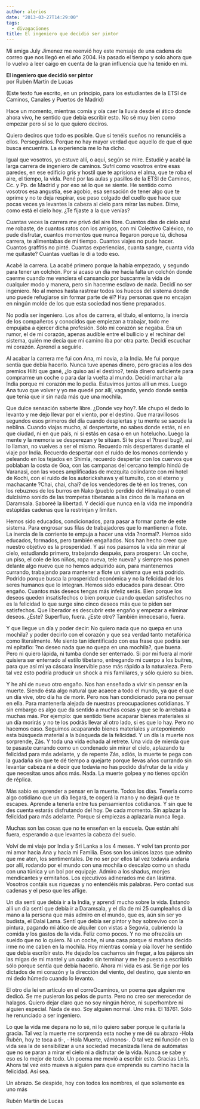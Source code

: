 ```yaml
---
author: alerios
date: "2013-03-27T14:29:00"
tags:
  - divagaciones
title: El ingeniero que decidió ser pintor
---
```


Mi amiga July Jimenez me reenvió hoy este mensaje de una cadena de correo que
nos llegó en el año 2004. Ha pasado el tiempo y solo ahora que lo vuelvo a
leer caigo en cuenta de la gran influencia que ha tenido en mí.

**El ingeniero que decidió ser pintor**  
 por Rubén Martín de Lucas

(Este texto fue escrito, en un principio, para los estudiantes de la ETSI de
Caminos, Canales y Puertos de Madrid)

Hace un momento, mientras comía y oía caer la lluvia desde el ático donde
ahora vivo, he sentido que debía escribir esto. No sé muy bien como empezar
pero sí se lo que quiero deciros.

Quiero deciros que todo es posible. Que si tenéis sueños no renunciéis a
ellos. Perseguidlos. Porque no hay mayor verdad que aquello de que el que
busca encuentra. La experiencia me lo ha dicho.

Igual que vosotros, yo estuve allí, o aquí, según se mire. Estudié y acabé la
larga carrera de ingeniero de caminos. Sufrí como vosotros entre esas paredes,
en ese edificio gris y hostil que te aprisiona el alma, que te roba el aire,
el tiempo, la vida. Pené por las aulas y pasillos de la ETSI de Caminos, Cc. y
Pp. de Madrid y por eso sé lo que se siente. He sentido como vosotros esa
angustia, ese agobio, esa sensación de tener algo que te oprime y no te deja
respirar, ese peso colgado del cuello que hace que pocas veces ya levantes la
cabeza al cielo para mirar las nubes. Dime, como está el cielo hoy. ¿Te
fijaste a la que venías?

Cuantas veces la carrera me privó del aire libre. Cuantos días de cielo azul
me robaste, de cuantos ratos con los amigos, con mi Colectivo Caléxico, no
pude disfrutar, cuantos momentos que nunca llegaron porque tú, dichosa
carrera, te alimentabas de mi tiempo. Cuantos viajes no pude hacer. Cuantos
graffitis no pinté. Cuantas experiencias, cuanta sangre, cuanta vida me
quitaste? Cuantas vueltas le di a todo eso.

Acabé la carrera. La acabé primero porque la había empezado, y segundo para
tener un colchón. Por si acaso un día me hacía falta un colchón donde caerme
cuando me venciera el cansancio por buscarme la vida de cualquier modo y
manera, pero sin hacerme esclavo de nada. Decidí no ser ingeniero. No al menos
hasta rastrear todos los huecos del sistema donde uno puede refugiarse sin
formar parte de él? Hay personas que no encajan en ningún molde de los que
esta sociedad nos tiene preparados.

No podía ser ingeniero. Los años de carrera, el título, el entorno, la inercia
de los compañeros y conocidos que empiezan a trabajar, todo me empujaba a
ejercer dicha profesión. Sólo mi corazón se negaba. Era un rumor, el de mi
corazón, apenas audible entre el bullicio y el rechinar del sistema, quién me
decía que mi camino iba por otra parte. Decidí escuchar mi corazón. Aprendí a
seguirle.

Al acabar la carrera me fui con Ana, mi novia, a la India. Me fui porque
sentía que debía hacerlo. Nunca tuve apenas dinero, pero gracias a los dos
premios Hilti que gané, ¿lo quiso así el destino?, tenía dinero suficiente
para comprarme un coche o para dar la vuelta al mundo. Decidí marchar a la
India porque mi corazón me lo pedía. Estuvimos juntos allí un mes. Luego Ana
tuvo que volver y yo me quedé por allí, vagando, yendo donde sentía que tenía
que ir sin nada más que una mochila.

Que dulce sensación saberte libre. ¿Donde voy hoy?. Me chupo el dedo lo
levanto y me dejo llevar por el viento, por el destino. Que maravillosos
segundos esos primeros del día cuando despiertas y tu mente se sacude la
neblina. Cuando viajas mucho, al despertarte, no sabes donde estás, ni en que
ciudad, ni en que país, ni si estás en casa o en un hotelucho. Luego la mente
y la memoria se desperezan y te sitúan. Si te pica el ?travel bug?, así lo
llaman, no vuelves a ser el mismo. Recuerdo mis despertares durante el viaje
por India. Recuerdo despertar con el ruido de los monos corriendo y peleando
en los tejados en Shimla, recuerdo despertar con los cuervos que poblaban la
costa de Goa, con las campanas del cercano templo hindú de Varanasi, con las
voces amplificadas de mezquita colindante con mi hotel de Kochi, con el ruido
de los autorickshaws y el tumulto, con el eterno y machacante ?Chai, chai,
chai? de los vendedores de té en los trenes, con los rebuznos de los burros en
Nako (pueblo perdido del Himalaya) o con el dulcísimo sonido de las trompetas
tibetanas a las cinco de la mañana en Daramsala. Saboreé la libertad. Y decidí
que nunca en la vida me impondría estúpidas cadenas que la restrinjan y
limiten.

Hemos sido educados, condicionados, para pasar a formar parte de este sistema.
Para engrosar sus filas de trabajadores que lo mantienen a flote. La inercia
de la corriente te empuja a hacer una vida ?normal?. Hemos sido educados,
formados, pero también engañados. Nos han hecho creer que nuestro objetivo es
la prosperidad. Y así nos pasamos la vida sin mirar al cielo, estudiando
primero, trabajando después, para prosperar. Un coche, un piso, el cole de los
niños, ropa nueva, tele nueva? y siempre nos ponen delante algo nuevo que no
hemos adquirido aún, para mantenernos currando, trabajando para mantener a
flote un sistema que está podrido. Podrido porque busca la prosperidad
económica y no la felicidad de los seres humanos que lo integran. Hemos sido
educados para desear. Otro engaño. Cuantos más deseos tengas más infeliz
serás. Bien porque los deseos queden insatisfechos o bien porque cuando quedan
satisfechos no es la felicidad lo que surge sino cinco deseos más que te piden
ser satisfechos. Que liberador es descubrir este engaño y empezar a eliminar
deseos. ¿Éste? Superfluo, fuera. ¿Este otro? También innecesario, fuera.

Y que llegue un día y poder decir: No quiero nada que no quepa en una mochila?
y poder decirlo con el corazón y que sea verdad tanto metafórica como
literalmente. Me siento tan identificado con esa frase que podría ser mi
epitafio: ?no deseo nada que no quepa en una mochila?, que buena. Pero ni
quiero lápida, ni tumba donde ser enterrado. Si por mí fuera al morir quisiera
ser enterrado al estilo tibetano, entregando mi cuerpo a los buitres, para que
así mi ya cáscara inservible pase más rápido a la naturaleza. Pero tal vez
esto podría producir un shock a mis familiares, y sólo quiero su bien.

Y he ahí de nuevo otro engaño. Nos han enseñado a vivir sin pensar en la
muerte. Siendo ésta algo natural que acaece a todo el mundo, ya que el que un
día vive, otro día ha de morir. Pero nos han condicionado para no pensar en
ella. Para mantenerla alejada de nuestras preocupaciones cotidianas. Y sin
embargo es algo que da sentido a muchas cosas y que se lo arrebata a muchas
más. Por ejemplo: que sentido tiene acaparar bienes materiales si un día
morirás y no te los podrás llevar al otro lado, si es que lo hay. Pero no
hacemos caso. Seguimos acaparando bienes materiales y anteponiendo esta
búsqueda material a la búsqueda de la felicidad. Y un día la muerte nos
sorprende, Zás. Y toda una vida echada al retrete. Una vida de mierda que te
pasaste currando como un condenado sin mirar el cielo, aplazando tu felicidad
para más adelante, y de repente Zás, adiós, la muerte te pega con la guadaña
sin que te dé tiempo a quejarte porque llevas años currando sin levantar
cabeza ni a decir que todavía no has podido disfrutar de la vida y que
necesitas unos años más. Nada. La muerte golpea y no tienes opción de réplica.

Más sabio es aprender a pensar en la muerte. Todos los días. Tenerla como algo
cotidiano que un día llegará, te cogerá la mano y no dejará que te escapes.
Aprende a tenerla entre tus pensamientos cotidianos. Y sin que te des cuenta
estarás disfrutando del hoy. De cada momento. Sin aplazar la felicidad para
más adelante. Porque si empiezas a aplazarla nunca llega.

Muchas son las cosas que no te enseñan en la escuela. Que están ahí fuera,
esperando a que levantes la cabeza del suelo.

Volví de mi viaje por India y Sri Lanka a los 4 meses. Y volví tan pronto por
mi amor hacia Ana y hacia mi Familia. Esos son los únicos lazos que admito que
me aten, los sentimentales. De no ser por ellos tal vez todavía andaría por
allí, rodando por el mundo con una mochila o descalzo como un shadu con una
túnica y un bol por equipaje. Admiro a los shadus, monjes mendicantes y
ermitaños. Los ejecutivos adinerados me dan lástima. Vosotros contáis sus
riquezas y no entendéis mis palabras. Pero contad sus cadenas y el peso que
les aflige.

Un día sentí que debía ir a la India, y aprendí mucho sobre la vida. Estando
allí un día sentí que debía ir a Daramsala, y el día de mi 25 cumpleaños di la
mano a la persona que más admiro en el mundo, que es, aún sin ser yo budista,
el Dalai Lama. Sentí que debía ser pintor y hoy sobrevivo con la pintura,
pagando mi ático de alquiler con vistas a Segovia, cubriendo la comida y los
gastos de la vida. Feliz como pocos. Y no me ofrezcáis un sueldo que no lo
quiero. Ni un coche, ni una casa porque si mañana decido irme no me caben en
la mochila. Hoy mientras comía y oía llover he sentido que debía escribir
esto. He dejado los cacharros sin fregar, a los pájaros sin las migas de mi
mantel y un cuadro sin terminar y me he puesto a escribirlo sólo porque sentía
que debía hacerlo. Ahora mi vida es así. Se rige por los dictados de mi
corazón y la dirección del viento, del destino, que siento en mi dedo húmedo
cuando lo levanto.

El otro día leí un artículo en el correOcaminos, un poema que alguien me
dedicó. Se me pusieron los pelos de punta. Pero no creo ser merecedor de
halagos. Quiero dejar claro que no soy ningún héroe, ni superhombre ni alguien
especial. Nada de eso. Soy alguien normal. Uno más. El 18761. Sólo he
renunciado a ser ingeniero.

Lo que la vida me depara no lo sé, ni lo quiero saber porque le quitaría la
gracia. Tal vez la muerte me sorprenda esta noche y me dé su abrazo -Hola
Rubén, hoy te toca a ti-, - Hola Muerte, vámonos-. O tal vez mi función en la
vida sea la de sensibilizar a una sociedad mecanizada llena de autómatas que
no se paran a mirar el cielo ni a disfrutar de la vida. Nunca se sabe y eso es
lo mejor de todo. Un poema me movió a escribir esto. Gracias Ln!s. Ahora tal
vez esto mueva a alguien para que emprenda su camino hacia la  
felicidad. Así sea.

Un abrazo. Se despide, hoy con todos los nombres, el que solamente es uno más

Rubén Martín de Lucas
